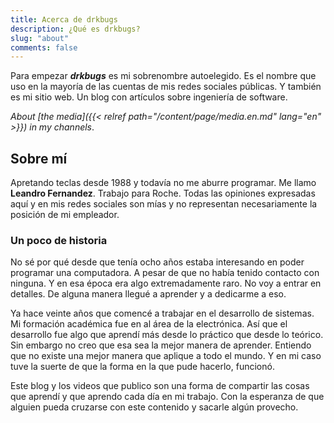 ```yaml
---
title: Acerca de drkbugs
description: ¿Qué es drkbugs?
slug: "about"
comments: false
---
```


Para empezar ***drkbugs*** es mi sobrenombre autoelegido.
Es el nombre que uso en la mayoría de las cuentas de mis redes sociales públicas.
Y también es mi sitio web.
Un blog con artículos sobre ingeniería de software.

_About [the media]({{< relref path="/content/page/media.en.md" lang="en" >}}) in my channels_.

## Sobre mí

Apretando teclas desde 1988 y todavía no me aburre programar.
Me llamo **Leandro Fernandez**.
Trabajo para Roche.
Todas las opiniones expresadas aquí y en mis redes sociales son mías y no representan necesariamente la posición de mi empleador.

### Un poco de historia

No sé por qué desde que tenía ocho años estaba interesando en poder programar una computadora.
A pesar de que no había tenido contacto con ninguna.
Y en esa época era algo extremadamente raro.
No voy a entrar en detalles.
De alguna manera llegué a aprender y a dedicarme a eso.

Ya hace veinte años que comencé a trabajar en el desarrollo de sistemas.
Mi formación académica fue en al área de la electrónica.
Así que el desarrollo fue algo que aprendí más desde lo práctico que desde lo teórico.
Sin embargo no creo que esa sea la mejor manera de aprender.
Entiendo que no existe una mejor manera que aplique a todo el mundo.
Y en mi caso tuve la suerte de que la forma en la que pude hacerlo, funcionó.

Este blog y los videos que publico son una forma de compartir las cosas que aprendí y que aprendo cada día en mi trabajo.
Con la esperanza de que alguien pueda cruzarse con este contenido y sacarle algún provecho.
